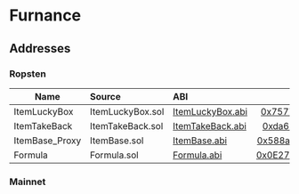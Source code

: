 # Furnance 

## Addresses

### Ropsten

| Name    |      Source      |  ABI |  Address |
|-----------|:----------------------|:--------------|:--------------:|
| ItemLuckyBox | ItemLuckyBox.sol | [ItemLuckyBox.abi](https://github.com/hujw77/furnance/tree/main/abi/ItemLuckyBox.abi) | [0x75774d78306a847f5cfc7630f37bd4ed649784b3](https://ropsten.etherscan.io/address/0x75774d78306a847f5cfc7630f37bd4ed649784b3) |
| ItemTakeBack | ItemTakeBack.sol |[ItemTakeBack.abi](https://github.com/hujw77/furnance/tree/main/abi/ItemTakeBack.abi) | [0xda66771a4e7a6aa6cbaf5526ccb9a3159cf64e03](https://ropsten.etherscan.io/address/0xda66771a4e7a6aa6cbaf5526ccb9a3159cf64e03) |
| ItemBase_Proxy | ItemBase.sol |[ItemBase.abi](https://github.com/hujw77/furnance/tree/main/abi/ItemBase.abi) | [0x588abe3F7EE935137102C5e2B8042788935f4CB0](https://ropsten.etherscan.io/address/0x588abe3F7EE935137102C5e2B8042788935f4CB0) |
| Formula | Formula.sol |[Formula.abi](https://github.com/hujw77/furnance/tree/main/abi/ItemTakeBack.abi) | [0x0E27e673b1398FB189C2d516775E1195AF665e1E](https://ropsten.etherscan.io/address/0x0E27e673b1398FB189C2d516775E1195AF665e1E) |

### Mainnet

